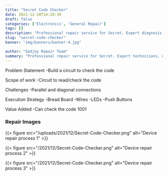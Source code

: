 ```yaml
---
title: "Secret Code Checker"
date: 2021-12-28T14:28:39
draft: false
categories: ['Electronics', 'General Repair']
tags: []
description: "Professional repair service for Secret. Expert diagnosis and quality repairs in Bangalore."
slug: "secret-code-checker"
banner: "img/banners/banner-4.jpg"

author: "Gadjoy Repair Team"
summary: "Professional repair service for Secret. Expert technicians, quality parts, warranty included."
---
```


Problem Statement -Build a circuit to check the code

Scope of work -Circuit to read/check the code

Challenges -Parallel and diagonal connections

Execution Strategy -Bread Board -Wires -LEDs -Push Buttons

Value Added -Can check the code 1001

### Repair Images

{{< figure src="/uploads/2021/12/Secret-Code-Checker.png" alt="Device repair process 1" >}}

{{< figure src="/2021/12/Secret-Code-Checker.png" alt="Device repair process 2" >}}

{{< figure src="/2021/12/Secret-Code-Checker.png" alt="Device repair process 3" >}}

